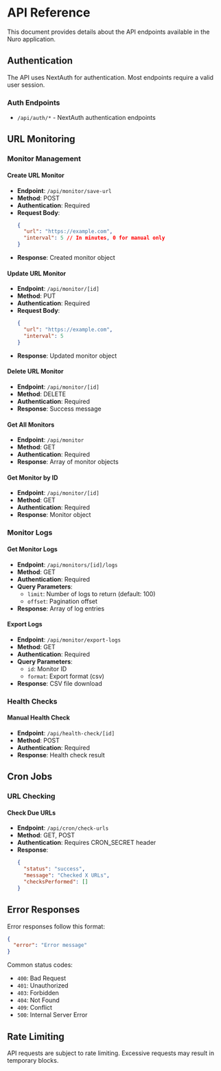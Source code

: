 # API Reference

This document provides details about the API endpoints available in the Nuro application.

## Authentication

The API uses NextAuth for authentication. Most endpoints require a valid user session.

### Auth Endpoints

- `/api/auth/*` - NextAuth authentication endpoints

## URL Monitoring

### Monitor Management

#### Create URL Monitor
- **Endpoint**: `/api/monitor/save-url`
- **Method**: POST
- **Authentication**: Required
- **Request Body**:
  ```json
  {
    "url": "https://example.com",
    "interval": 5 // In minutes, 0 for manual only
  }
  ```
- **Response**: Created monitor object

#### Update URL Monitor
- **Endpoint**: `/api/monitor/[id]`
- **Method**: PUT
- **Authentication**: Required
- **Request Body**:
  ```json
  {
    "url": "https://example.com",
    "interval": 5
  }
  ```
- **Response**: Updated monitor object

#### Delete URL Monitor
- **Endpoint**: `/api/monitor/[id]`
- **Method**: DELETE
- **Authentication**: Required
- **Response**: Success message

#### Get All Monitors
- **Endpoint**: `/api/monitor`
- **Method**: GET
- **Authentication**: Required
- **Response**: Array of monitor objects

#### Get Monitor by ID
- **Endpoint**: `/api/monitor/[id]`
- **Method**: GET
- **Authentication**: Required
- **Response**: Monitor object

### Monitor Logs

#### Get Monitor Logs
- **Endpoint**: `/api/monitors/[id]/logs`
- **Method**: GET
- **Authentication**: Required
- **Query Parameters**:
  - `limit`: Number of logs to return (default: 100)
  - `offset`: Pagination offset
- **Response**: Array of log entries

#### Export Logs
- **Endpoint**: `/api/monitor/export-logs`
- **Method**: GET
- **Authentication**: Required
- **Query Parameters**:
  - `id`: Monitor ID
  - `format`: Export format (csv)
- **Response**: CSV file download

### Health Checks

#### Manual Health Check
- **Endpoint**: `/api/health-check/[id]`
- **Method**: POST
- **Authentication**: Required
- **Response**: Health check result

## Cron Jobs

### URL Checking

#### Check Due URLs
- **Endpoint**: `/api/cron/check-urls`
- **Method**: GET, POST
- **Authentication**: Requires CRON_SECRET header
- **Response**: 
  ```json
  {
    "status": "success",
    "message": "Checked X URLs",
    "checksPerformed": []
  }
  ```

## Error Responses

Error responses follow this format:
```json
{
  "error": "Error message"
}
```

Common status codes:
- `400`: Bad Request
- `401`: Unauthorized
- `403`: Forbidden 
- `404`: Not Found
- `409`: Conflict
- `500`: Internal Server Error

## Rate Limiting

API requests are subject to rate limiting. Excessive requests may result in temporary blocks. 